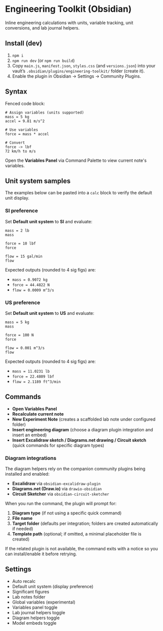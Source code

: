 # Engineering Toolkit (Obsidian)

Inline engineering calculations with units, variable tracking, unit conversions, and lab journal helpers.

## Install (dev)
1. `npm i`
2. `npm run dev` (or `npm run build`)
3. Copy `main.js`, `manifest.json`, `styles.css` (and `versions.json`) into your vault’s `.obsidian/plugins/engineering-toolkit/` folder (create it).
4. Enable the plugin in Obsidian → Settings → Community Plugins.

## Syntax

Fenced code block:
```calc
# Assign variables (units supported)
mass = 5 kg
accel = 9.81 m/s^2

# Use variables
force = mass * accel

# Convert
force -> lbf
72 km/h to m/s
```

Open the **Variables Panel** via Command Palette to view current note's variables.

## Unit system samples

The examples below can be pasted into a `calc` block to verify the default unit display.

### SI preference

Set **Default unit system** to **SI** and evaluate:

```calc
mass = 2 lb
mass

force = 10 lbf
force

flow = 15 gal/min
flow
```

Expected outputs (rounded to 4 sig figs) are:

- `mass = 0.9072 kg`
- `force = 44.4822 N`
- `flow = 0.0009 m^3/s`

### US preference

Set **Default unit system** to **US** and evaluate:

```calc
mass = 5 kg
mass

force = 100 N
force

flow = 0.001 m^3/s
flow
```

Expected outputs (rounded to 4 sig figs) are:

- `mass = 11.0231 lb`
- `force = 22.4809 lbf`
- `flow = 2.1189 ft^3/min`

## Commands
- **Open Variables Panel**
- **Recalculate current note**
- **New Experiment Note** (creates a scaffolded lab note under configured folder)
- **Insert engineering diagram** (choose a diagram plugin integration and insert an embed)
- **Insert Excalidraw sketch / Diagrams.net drawing / Circuit sketch** (quick commands for specific diagram types)

### Diagram integrations

The diagram helpers rely on the companion community plugins being installed and enabled:

- **Excalidraw** via `obsidian-excalidraw-plugin`
- **Diagrams.net (Draw.io)** via `drawio-obsidian`
- **Circuit Sketcher** via `obsidian-circuit-sketcher`

When you run the command, the plugin will prompt for:

1. **Diagram type** (if not using a specific quick command)
2. **File name**
3. **Target folder** (defaults per integration; folders are created automatically if needed)
4. **Template path** (optional; if omitted, a minimal placeholder file is created)

If the related plugin is not available, the command exits with a notice so you can install/enable it before retrying.

## Settings
- Auto recalc
- Default unit system (display preference)
- Significant figures
- Lab notes folder
- Global variables (experimental)
- Variables panel toggle
- Lab journal helpers toggle
- Diagram helpers toggle
- Model embeds toggle
